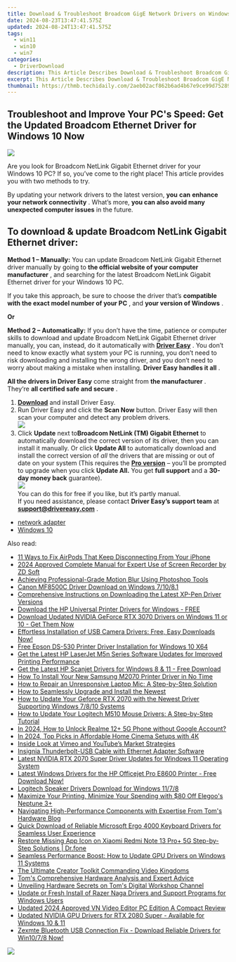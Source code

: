 ```yaml
---
title: Download & Troubleshoot Broadcom GigE Network Drivers on Windows 11 - Comprehensive Guide
date: 2024-08-23T13:47:41.575Z
updated: 2024-08-24T13:47:41.575Z
tags:
  - win11
  - win10
  - win7
categories:
  - DriverDownload
description: This Article Describes Download & Troubleshoot Broadcom GigE Network Drivers on Windows 11 - Comprehensive Guide
excerpt: This Article Describes Download & Troubleshoot Broadcom GigE Network Drivers on Windows 11 - Comprehensive Guide
thumbnail: https://thmb.techidaily.com/2aeb02acf862b6ad4b67e9ce99d75289c32cf73cca9a229e16ca142428daa51f.jpg
---
```


## Troubleshoot and Improve Your PC's Speed: Get the Updated Broadcom Ethernet Driver for Windows 10 Now

![](https://images.drivereasy.com/wp-content/uploads/2018/12/snap000007.png)

 Are you look for Broadcom NetLink Gigabit Ethernet driver for your Windows 10 PC?  If so, you’ve come to the right place! This article provides you with two methods to try.

 By updating your network drivers to the latest version, **you**  **can**  **enhance your network connectivity** . What’s more, **you can also avoid many unexpected computer issues**   in the future.

## **To download & update Broadcom NetLink Gigabit Ethernet driver:**

**Method 1 – Manually:**  You can update Broadcom NetLink Gigabit Ethernet driver manually by going to **the official website of your computer manufacturer** , and searching for the latest Broadcom NetLink Gigabit Ethernet driver for your Windows 10 PC.

 If you take this approach, be sure to choose the driver that’s **compatible with the exact model number of your PC** , and **your version of Windows** .

**Or**

**Method 2 – Automatically:**   If you don’t have the time, patience or computer skills to download and update Broadcom NetLink Gigabit Ethernet driver manually, you can, instead, do it automatically with **[Driver Easy](https://tools.techidaily.com/drivereasy/download/)**  .  You don’t need to know exactly what system your PC is running, you don’t need to risk downloading and installing the wrong driver, and you don’t need to worry about making a mistake when installing. **Driver Easy handles it all** .

**All the drivers in Driver Easy** come straight from **the manufacturer** . They‘re **all certified safe and secure** .

1. **[Download](https://tools.techidaily.com/drivereasy/download/)**  and install Driver Easy.
2. Run Driver Easy and click the **Scan Now**  button. Driver Easy will then scan your computer and detect any problem drivers.  
![](https://images.drivereasy.com/wp-content/uploads/2018/12/snap000001.png)
3. Click **Update**  next to**Broadcom NetLink (TM) Gigabit Ethernet** to automatically download the correct version of its driver, then you can install it manually. Or click **Update All**  to automatically download and install the correct version of _all_  the drivers that are missing or out of date on your system (This requires the **[Pro version](https://tools.techidaily.com/drivereasy/download/)**  – you’ll be prompted to upgrade when you click **Update All.** You get **full support**  and a **30-day money back**  guarantee).  
![](https://images.drivereasy.com/wp-content/uploads/2018/12/snap000005.png)  
 You can do this for free if you like, but it’s partly manual.  
 If you need assistance, please contact **Driver Easy’s support team** at [**support@drivereasy.com**](https://tools.techidaily.com/drivereasy/download/) .

* [network adapter](https://tools.techidaily.com/drivereasy/download/)
* [Windows 10](https://tools.techidaily.com/drivereasy/download/)

<ins class="adsbygoogle"
     style="display:block"
     data-ad-format="autorelaxed"
     data-ad-client="ca-pub-7571918770474297"
     data-ad-slot="1223367746"></ins>



<ins class="adsbygoogle"
     style="display:block"
     data-ad-client="ca-pub-7571918770474297"
     data-ad-slot="8358498916"
     data-ad-format="auto"
     data-full-width-responsive="true"></ins>

<span class="atpl-alsoreadstyle">Also read:</span>
<div><ul>
<li><a href="https://fox-that.techidaily.com/11-ways-to-fix-airpods-that-keep-disconnecting-from-your-iphone/"><u>11 Ways to Fix AirPods That Keep Disconnecting From Your iPhone</u></a></li>
<li><a href="https://screen-activity-recording.techidaily.com/2024-approved-complete-manual-for-expert-use-of-screen-recorder-by-zd-soft/"><u>2024 Approved  Complete Manual for Expert Use of Screen Recorder by ZD Soft</u></a></li>
<li><a href="https://fox-glue.techidaily.com/achieving-professional-grade-motion-blur-using-photoshop-tools/"><u>Achieving Professional-Grade Motion Blur Using Photoshop Tools</u></a></li>
<li><a href="https://hardware-updates.techidaily.com/canon-mf8500c-driver-download-on-windows-71081/"><u>Canon MF8500C Driver Download on Windows 7/10/8.1</u></a></li>
<li><a href="https://hardware-updates.techidaily.com/comprehensive-instructions-on-downloading-the-latest-xp-pen-driver-versions/"><u>Comprehensive Instructions on Downloading the Latest XP-Pen Driver Versions</u></a></li>
<li><a href="https://hardware-updates.techidaily.com/download-the-hp-universal-printer-drivers-for-windows-free/"><u>Download the HP Universal Printer Drivers for Windows - FREE</u></a></li>
<li><a href="https://hardware-updates.techidaily.com/download-updated-nvidia-geforce-rtx-3070-drivers-on-windows-11-or-10-get-them-now/"><u>Download Updated NVIDIA GeForce RTX 3070 Drivers on Windows 11 or 10 - Get Them Now</u></a></li>
<li><a href="https://hardware-updates.techidaily.com/effortless-installation-of-usb-camera-drivers-free-easy-downloads-now/"><u>Effortless Installation of USB Camera Drivers: Free, Easy Downloads Now!</u></a></li>
<li><a href="https://hardware-updates.techidaily.com/free-epson-ds-530-printer-driver-installation-for-windows-10-x64/"><u>Free Epson DS-530 Printer Driver Installation for Windows 10 X64</u></a></li>
<li><a href="https://hardware-updates.techidaily.com/get-the-latest-hp-laserjet-m5n-series-software-updates-for-improved-printing-performance/"><u>Get the Latest HP LaserJet M5n Series Software Updates for Improved Printing Performance</u></a></li>
<li><a href="https://hardware-updates.techidaily.com/get-the-latest-hp-scanjet-drivers-for-windows-8-and-11-free-download/"><u>Get the Latest HP Scanjet Drivers for Windows 8 & 11 - Free Download</u></a></li>
<li><a href="https://hardware-updates.techidaily.com/how-to-install-your-new-samsung-m2070-printer-driver-in-no-time/"><u>How To Install Your New Samsung M2070 Printer Driver in No Time</u></a></li>
<li><a href="https://win-howtos.techidaily.com/how-to-repair-an-unresponsive-laptop-mic-a-step-by-step-solution/"><u>How to Repair an Unresponsive Laptop Mic: A Step-by-Step Solution</u></a></li>
<li><a href="https://hardware-updates.techidaily.com/how-to-seamlessly-upgrade-and-install-the-newest/"><u>How to Seamlessly Upgrade and Install the Newest</u></a></li>
<li><a href="https://hardware-updates.techidaily.com/how-to-update-your-geforce-rtx-2070-with-the-newest-driver-supporting-windows-7810-systems/"><u>How to Update Your Geforce RTX 2070 with the Newest Driver Supporting Windows 7/8/10 Systems</u></a></li>
<li><a href="https://hardware-updates.techidaily.com/how-to-update-your-logitech-m510-mouse-drivers-a-step-by-step-tutorial/"><u>How to Update Your Logitech M510 Mouse Drivers: A Step-by-Step Tutorial</u></a></li>
<li><a href="https://easy-unlock-android.techidaily.com/in-2024-how-to-unlock-realme-12plus-5g-phone-without-google-account-by-drfone-android/"><u>In 2024, How to Unlock Realme 12+ 5G Phone without Google Account?</u></a></li>
<li><a href="https://some-guidance.techidaily.com/in-2024-top-picks-in-affordable-home-cinema-setups-with-4k/"><u>In 2024, Top Picks in Affordable Home Cinema Setups with 4K</u></a></li>
<li><a href="https://youtube-videos.techidaily.com/inside-look-at-vimeo-and-youtubes-market-strategies/"><u>Inside Look at Vimeo and YouTube’s Market Strategies</u></a></li>
<li><a href="https://hardware-updates.techidaily.com/insignia-thunderbolt-usb-cable-with-ethernet-adapter-software/"><u>Insignia Thunderbolt-USB Cable with Ethernet Adapter Software</u></a></li>
<li><a href="https://hardware-updates.techidaily.com/latest-nvidia-rtx-2070-super-driver-updates-for-windows-11-operating-system/"><u>Latest NVIDIA RTX 2070 Super Driver Updates for Windows 11 Operating System</u></a></li>
<li><a href="https://hardware-updates.techidaily.com/1722973419563-latest-windows-drivers-for-the-hp-officejet-pro-e8600-printer-free-download-now/"><u>Latest Windows Drivers for the HP Officejet Pro E8600 Printer - Free Download Now!</u></a></li>
<li><a href="https://hardware-updates.techidaily.com/logitech-speaker-drivers-download-for-windows-1178/"><u>Logitech Speaker Drivers Download for Windows 11/7/8</u></a></li>
<li><a href="https://hardware-tips.techidaily.com/maximize-your-printing-minimize-your-spending-with-80-off-elegoos-neptune-3plus/"><u>Maximize Your Printing, Minimize Your Spending with $80 Off Elegoo's Neptune 3+</u></a></li>
<li><a href="https://hardware-updates.techidaily.com/navigating-high-performance-components-with-expertise-from-toms-hardware-blog/"><u>Navigating High-Performance Components with Expertise From Tom's Hardware Blog</u></a></li>
<li><a href="https://hardware-updates.techidaily.com/quick-download-of-reliable-microsoft-ergo-4000-keyboard-drivers-for-seamless-user-experience/"><u>Quick Download of Reliable Microsoft Ergo 4000 Keyboard Drivers for Seamless User Experience</u></a></li>
<li><a href="https://fix-guide.techidaily.com/restore-missing-app-icon-on-xiaomi-redmi-note-13-proplus-5g-step-by-step-solutions-drfone-by-drfone-fix-android-problems-fix-android-problems/"><u>Restore Missing App Icon on Xiaomi Redmi Note 13 Pro+ 5G Step-by-Step Solutions | Dr.fone</u></a></li>
<li><a href="https://hardware-updates.techidaily.com/seamless-performance-boost-how-to-update-gpu-drivers-on-windows-11-systems/"><u>Seamless Performance Boost: How to Update GPU Drivers on Windows 11 Systems</u></a></li>
<li><a href="https://youtube-videos.techidaily.com/the-ultimate-creator-toolkit-commanding-video-kingdoms/"><u>The Ultimate Creator Toolkit  Commanding Video Kingdoms</u></a></li>
<li><a href="https://hardware-updates.techidaily.com/toms-comprehensive-hardware-analysis-and-expert-advice/"><u>Tom's Comprehensive Hardware Analysis and Expert Advice</u></a></li>
<li><a href="https://hardware-updates.techidaily.com/unveiling-hardware-secrets-on-toms-digital-workshop-channel/"><u>Unveiling Hardware Secrets on Tom's Digital Workshop Channel</u></a></li>
<li><a href="https://hardware-updates.techidaily.com/update-or-fresh-install-of-razer-naga-drivers-and-support-programs-for-windows-users/"><u>Update or Fresh Install of Razer Naga Drivers and Support Programs for Windows Users</u></a></li>
<li><a href="https://video-ai-editor.techidaily.com/updated-2024-approved-vn-video-editor-pc-edition-a-compact-review/"><u>Updated 2024 Approved VN Video Editor PC Edition A Compact Review</u></a></li>
<li><a href="https://hardware-updates.techidaily.com/updated-nvidia-gpu-drivers-for-rtx-2080-super-available-for-windows-10-and-11/"><u>Updated NVIDIA GPU Drivers for RTX 2080 Super - Available for Windows 10 & 11</u></a></li>
<li><a href="https://hardware-updates.techidaily.com/zexmte-bluetooth-usb-connection-fix-download-reliable-drivers-for-win1078-now/"><u>Zexmte Bluetooth USB Connection Fix - Download Reliable Drivers for Win10/7/8 Now!</u></a></li>
</ul></div>

<!-- affiliate ads begin -->
<a href="https://store.massmailsoftware.com/order/checkout.php?PRODS=1047974&QTY=1&AFFILIATE=108875&CART=1"><img src="https://secure.avangate.com/images/merchant/dc87c13749315c7217cdc4ac692e704c/banera_for_partners-04_%281%29.jpg" border="0"></a>
<!-- affiliate ads end -->